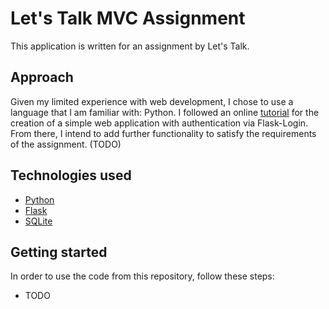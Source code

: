 # Let's Talk MVC Assignment

This application is written for an assignment by Let's Talk.

## Approach

Given my limited experience with web development, I chose to use a language that I am familiar with: Python.
I followed an online [tutorial](https://www.digitalocean.com/community/tutorials/how-to-add-authentication-to-your-app-with-flask-login) for the creation of a simple web application with authentication via Flask-Login.
From there, I intend to add further functionality to satisfy the requirements of the assignment. (TODO)

## Technologies used

* [Python](https://www.python.org/)
* [Flask](https://flask.palletsprojects.com/en/1.1.x/)
* [SQLite](https://www.sqlite.org/index.html)

## Getting started

In order to use the code from this repository, follow these steps:

* TODO